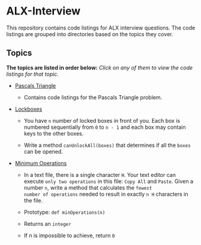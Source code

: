 # ALX-Interview

This repository contains code listings for ALX interview questions. The code listings are grouped into directories based on the topics they cover. 

## Topics

**The topics are listed in order below:**
*Click on any of them to view the code listings for that topic.*

- [Pascals Triangle](pascals_triangle)
    - Contains code listings for the Pascals Triangle problem.
 
- [Lockboxes](0x01-lockboxes)
    - You have `n` number of locked boxes in front of you. Each box is numbered sequentially from `0` to `n - 1` and each box may contain keys to the other boxes.

    - Write a method `canUnlockAll(boxes)` that determines if all the `boxes` can be opened.
 
- [Minimum Operations](0x02-minimum_operations)
    - In a text file, there is a single character `H`. Your text editor can execute `only two operations` in this file: `Copy All` and `Paste`. Given a number `n`, write a method that calculates the `fewest            number of operations` needed to result in exactly `n H` characters in the file.

    - Prototype: `def minOperations(n)`
    - Returns an `integer`
    - If n is impossible to achieve, return `0`
